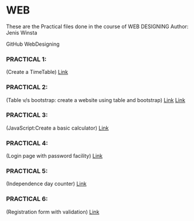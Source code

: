 # WEB
These are the Practical files done in the course of WEB DESIGNING
Author: Jenis Winsta

GitHub WebDesigning

### PRACTICAL 1:
(Create a TimeTable)
[Link](https://jenis-winsta.github.io/WEB/Practical1/Win_timetable.html)

### PRACTICAL 2:
(Table v/s bootstrap: create a website using table and bootstrap)
[Link](https://jenis-winsta.github.io/WEB/Practical2/bootstrap_web.html)
[Link](https://jenis-winsta.github.io/WEB/Practical2/tab_web.html)

### PRACTICAL 3:
(JavaScript:Create a basic calculator)
[Link](https://jenis-winsta.github.io/WEB/Practical3/prac3.html)

### PRACTICAL 4:
(Login page with password facility)
[Link](https://jenis-winsta.github.io/WEB/Practical4/Prac4.html)

### PRACTICAL 5:
(Independence day counter)
[Link](https://jenis-winsta.github.io/WEB/Practical5/Prac5.html)

### PRACTICAL 6:
(Registration form with validation)
[Link](https://jenis-winsta.github.io/WEB/Practical6/Prac6.html)



